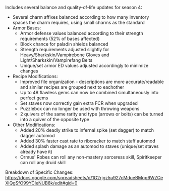 Includes several balance and quality-of-life updates for season 4:
  * Several charm affixes balanced according to how many inventory spaces the charm requires, using small charms as the standard
  * Armor Bases:
    * Armor defense values balanced according to their strength requirements (52% of bases affected)
    * Block chance for paladin shields balanced
    * Strength requirements adjusted slightly for Heavy/Sharkskin/Vampirebone Gloves and Light/Sharkskin/Vampirefang Belts
    * Unique/set armor ED values adjusted accordingly to minimize changes
  * Recipe Modifications:
    * Improved file organization - descriptions are more accurate/readable and similar recipes are grouped next to eachother
    * Up to 48 flawless gems can now be combined simultaneously into perfect gems
    * Set staves now correctly gain extra FCR when upgraded
    * Puzzlebox can no longer be used with throwing weapons
    * 2 quivers of the same rarity and type (arrows or bolts) can be turned into a quiver of the opposite type
  * Other Modifications:
    * Added 20% deadly strike to infernal spike (set dagger) to match dagger automod
    * Added 30% faster cast rate to ribcracker to match staff automod
    * Added splash damage as an automod to staves (unique/set staves already have it)
    * Ormus' Robes can roll any non-mastery sorceress skill, Spiritkeeper can roll any druid skill

Breakdown of Specific Changes: https://docs.google.com/spreadsheets/d/1G2rjgz5u927cMdueBMqp6WZCeXlQgSfO99YCleNUB8k/edit#gid=0
